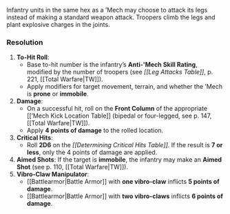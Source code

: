 Infantry units in the same hex as a ’Mech may choose to attack its legs instead of making a standard weapon attack. Troopers climb the legs and plant explosive charges in the joints.  

### Resolution  
1. **To-Hit Roll**:  
   - Base to-hit number is the infantry’s **Anti-'Mech Skill Rating**, modified by the number of troopers (see *[[Leg Attacks Table]]*, p. 221, [[Total Warfare|TW]]).  
   - Apply modifiers for target movement, terrain, and whether the ’Mech is **prone** or **immobile**.  
2. **Damage**:  
   - On a successful hit, roll on the **Front Column** of the appropriate [[’Mech Kick Location Table]] (bipedal or four-legged, see p. 147, [[Total Warfare|TW]]).  
   - Apply **4 points of damage** to the rolled location.  
3. **Critical Hits**:  
   - Roll **2D6** on the *[[Determining Critical Hits Table]]*. If the result is **7 or less**, only the 4 points of damage are applied.  
4. **Aimed Shots**: If the target is **immobile**, the infantry may make an **Aimed Shot** (see p. 110, [[Total Warfare|TW]]).  
5. **Vibro-Claw Manipulator**:  
   - [[Battlearmor|Battle Armor]] with **one vibro-claw** inflicts **5 points of damage**.  
   - [[Battlearmor|Battle Armor]] with **two vibro-claws** inflicts **6 points of damage**.  
